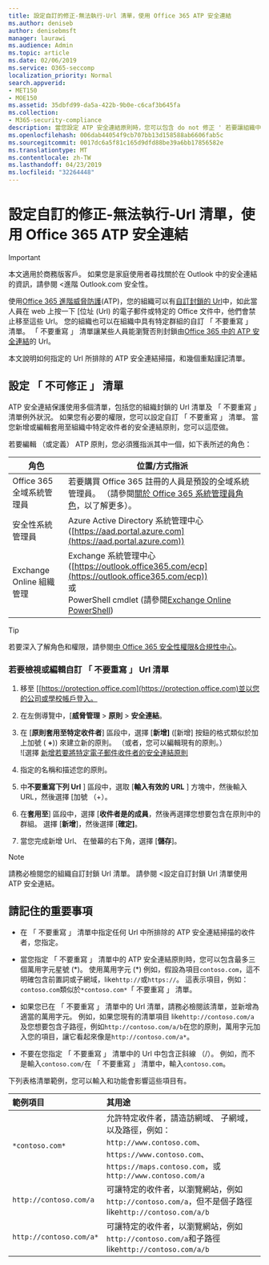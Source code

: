 ```yaml
---
title: 設定自訂的修正-無法執行-Url 清單，使用 Office 365 ATP 安全連結
ms.author: deniseb
author: denisebmsft
manager: laurawi
ms.audience: Admin
ms.topic: article
ms.date: 02/06/2019
ms.service: O365-seccomp
localization_priority: Normal
search.appverid:
- MET150
- MOE150
ms.assetid: 35dbfd99-da5a-422b-9b0e-c6caf3b645fa
ms.collection:
- M365-security-compliance
description: 當您設定 ATP 安全連結原則時，您可以包含 do not 修正 ' 若要讓組織中的部分使用者造訪網站時，您在清單中包含的 Url 清單。
ms.openlocfilehash: 006dab44054f9cb707bb13d158588ab6606fab5c
ms.sourcegitcommit: 0017dc6a5f81c165d9dfd88be39a6bb17856582e
ms.translationtype: MT
ms.contentlocale: zh-TW
ms.lasthandoff: 04/23/2019
ms.locfileid: "32264448"
---
```

# <a name="set-up-a-custom-do-not-rewrite-urls-list-using-office-365-atp-safe-links"></a>設定自訂的修正-無法執行-Url 清單，使用 Office 365 ATP 安全連結

> [!IMPORTANT]
> 本文適用於商務版客戶。 如果您是家庭使用者尋找關於在 Outlook 中的安全連結的資訊，請參閱 <<c0>進階 Outlook.com 安全性。

使用[Office 365 進階威脅防護](office-365-atp.md)(ATP)，您的組織可以有[自訂封鎖的 Url](set-up-a-custom-blocked-urls-list-wtih-atp.md)中，如此當人員在 web 上按一下 [位址 (Url) 的電子郵件或特定的 Office 文件中，他們會禁止移至這些 Url。 您的組織也可以在組織中具有特定群組的自訂 「 不要重寫 」 清單。 「 不要重寫 」 清單讓某些人員能瀏覽否則封鎖由[Office 365 中的 ATP 安全連結](atp-safe-links.md)的 Url。 
  
本文說明如何指定的 Url 所排除的 ATP 安全連結掃描，和幾個重點謹記清單。

## <a name="set-up-a-do-not-rewrite-list"></a>設定 「 不可修正 」 清單

ATP 安全連結保護使用多個清單，包括您的組織封鎖的 Url 清單及 「 不要重寫 」 清單例外狀況。 如果您有必要的權限，您可以設定自訂 「 不要重寫 」 清單。 當您新增或編輯套用至組織中特定收件者的安全連結原則，您可以這麼做。 

若要編輯 （或定義） ATP 原則，您必須獲指派其中一個，如下表所述的角色：

|角色  |位置/方式指派  |
|---------|---------|
|Office 365 全域系統管理員 |若要購買 Office 365 註冊的人員是預設的全域系統管理員。 （請參閱[關於 Office 365 系統管理員角色](https://docs.microsoft.com/office365/admin/add-users/about-admin-roles)，以了解更多）。         |
|安全性系統管理員 |Azure Active Directory 系統管理中心 ([https://aad.portal.azure.com](https://aad.portal.azure.com))|
|Exchange Online 組織管理 |Exchange 系統管理中心 ([https://outlook.office365.com/ecp](https://outlook.office365.com/ecp)) <br>或 <br>  PowerShell cmdlet (請參閱[Exchange Online PowerShell](https://docs.microsoft.com/powershell/exchange/exchange-online/exchange-online-powershell?view=exchange-ps)) |

> [!TIP]
> 若要深入了解角色和權限，請參閱[中 Office 365 安全性權限&amp;合規性中心](permissions-in-the-security-and-compliance-center.md)。

### <a name="to-view-or-edit-a-custom-do-not-rewrite-urls-list"></a>若要檢視或編輯自訂 「 不要重寫 」 Url 清單
  
1. 移至 [[https://protection.office.com](https://protection.office.com)並以您的公司或學校帳戶登入。 
    
2. 在左側導覽中，[**威脅管理** \> **原則** \> **安全連結**。
    
3. 在 [**原則套用至特定收件者**] 區段中，選擇 [**新增]** ([新增] 按鈕的格式類似於加上加號 ( **+**)) 來建立新的原則。 （或者，您可以編輯現有的原則。）<br/>![選擇 [新增若要將特定電子郵件收件者的安全連結原則](media/01073f42-3cec-4ddb-8c10-4d33ec434676.png)
  
4. 指定的名稱和描述您的原則。
    
5. 中**不要重寫下列 Url** ] 區段中，選取 [**輸入有效的 URL** ] 方塊中，然後輸入 URL，然後選擇 [加號 （+）。 
    
6. 在**套用至**] 區段中，選擇 [**收件者是的成員**，然後再選擇您想要包含在原則中的群組。 選擇 [**新增**]，然後選擇 [**確定]**。
    
7. 當您完成新增 Url、 在螢幕的右下角，選擇 [**儲存**]。
    
> [!NOTE]
> 請務必檢閱您的組織自訂封鎖 Url 清單。 請參閱 <<c0>設定自訂封鎖 Url 清單使用 ATP 安全連結。 
  
## <a name="important-points-to-keep-in-mind"></a>請記住的重要事項

- 在 「 不要重寫 」 清單中指定任何 Url 中所排除的 ATP 安全連結掃描的收件者，您指定。
 
- 當您指定 「 不要重寫 」 清單中的 ATP 安全連結原則時，您可以包含最多三個萬用字元星號 (\*)。 使用萬用字元 (\*) 例如，假設為項目`contoso.com`，這不明確包含前置詞或子網域，like`http://`或`https://`。 這表示項目，例如：`contoso.com`類似於`*contoso.com*`「 不要重寫 」 清單。

- 如果您已在 「 不要重寫 」 清單中的 Url 清單，請務必檢閱該清單，並新增為適當的萬用字元。 例如，如果您現有的清單項目 like`http://contoso.com/a`及您想要包含子路徑，例如`http://contoso.com/a/b`在您的原則，萬用字元加入您的項目，讓它看起來像是`http://contoso.com/a*`。
    
- 不要在您指定 「 不要重寫 」 清單中的 Url 中包含正斜線 （/）。 例如，而不是輸入`contoso.com/`在 「 不要重寫 」 清單中，輸入`contoso.com`。
    
下列表格清單範例，您可以輸入和功能會影響這些項目有。
    
|**範例項目**|**其用途**|
|:-----|:-----|
|`*contoso.com*`  <br/> |允許特定收件者，請造訪網域、 子網域，以及路徑，例如： `http://www.contoso.com`、 `https://www.contoso.com`、 `https://maps.contoso.com`，或`http://www.contoso.com/a`  <br/> |
|`http://contoso.com/a`  <br/> |可讓特定的收件者，以瀏覽網站，例如`http://contoso.com/a`，但不是個子路徑 like`http://contoso.com/a/b`  <br/> |
|`http://contoso.com/a*`  <br/> |可讓特定的收件者，以瀏覽網站，例如`http://contoso.com/a`和子路徑 like`http://contoso.com/a/b`  <br/> |
   
 